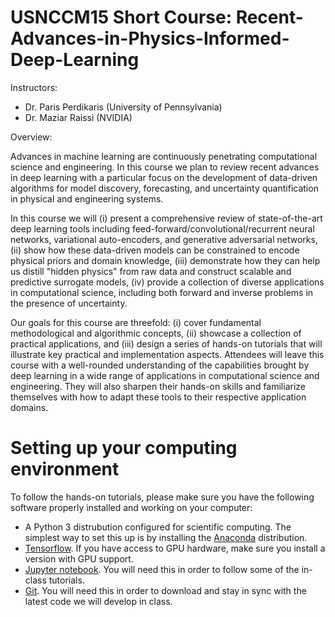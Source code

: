 # USNCCM15 Short Course: Recent-Advances-in-Physics-Informed-Deep-Learning

Instructors:
- Dr. Paris Perdikaris (University of Pennsylvania)
- Dr. Maziar Raissi (NVIDIA)

Overview:

Advances in machine learning are continuously penetrating computational science and engineering. In this course we plan to review recent advances in deep learning with a particular focus on the development of data-driven algorithms for model discovery, forecasting, and uncertainty quantification in physical and engineering systems.

In this course we will (i) present a comprehensive review of state-of-the-art deep learning tools including feed-forward/convolutional/recurrent neural networks, variational auto-encoders, and generative adversarial networks, (ii) show how these data-driven models can be constrained to encode physical priors and domain knowledge, (iii) demonstrate how they can help us distill "hidden physics" from raw data and construct scalable and predictive surrogate models, (iv) provide a collection of diverse applications in computational science, including both forward and inverse problems in the presence of uncertainty.

Our goals for this course are threefold: (i) cover fundamental methodological and algorithmic concepts, (ii) showcase a collection of practical applications, and (iii) design a series of hands-on tutorials that will illustrate key practical and implementation aspects. Attendees will leave this course with a well-rounded understanding of the capabilities brought by deep learning in a wide range of applications in computational science and engineering. They will also sharpen their hands-on skills and familiarize themselves with how to adapt these tools to their respective application domains.


# Setting up your computing environment

To follow the hands-on tutorials, please make sure you have the following software properly installed and working on your computer:
- A Python 3 distrubution configured for scientific computing. The simplest way to set this up is by installing the [Anaconda](https://anaconda.org/anaconda/python) distribution.
- [Tensorflow](https://www.tensorflow.org/). If you have access to GPU hardware, make sure you install a version with GPU support.
- [Jupyter notebook](http://jupyter.org/). You will need this in order to follow some of the in-class tutorials.
- [Git](https://git-scm.com/downloads). You will need this in order to download and stay in sync with the latest code we will develop in class.

